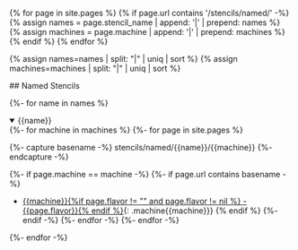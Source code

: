 
{% for page in site.pages %}
	{% if page.url contains '/stencils/named/' -%}
	  {% assign names = page.stencil_name | append: '|' | prepend: names %}
	  {% assign machines = page.machine | append: '|' | prepend: machines %}
	{% endif %}
{% endfor %}

{% assign names=names | split: "|" | uniq | sort %}
{% assign machines=machines | split: "|" | uniq | sort %}

<script src="assets/js/navigation_toggle_visibility.js"></script>

<div markdown="1" id="navigation_named">
## Named Stencils

{%- for name in names %}
<details class="name_{{name}}" markdown="1" open>
<summary>{{name}}</summary>
{%- for machine in machines %}
{%- for page in site.pages %}

{%- capture basename -%}
stencils/named/{{name}}/{{machine}}
{%- endcapture -%}

{%- if page.machine == machine -%}
{%- if page.url contains basename -%}
  - [{{machine}}{%if page.flavor != "" and page.flavor != nil %} - {{page.flavor}}{% endif %}]({{site.baseurl}}{{page.url}}){: .machine{{machine}}}
{% endif %}
{%- endif -%}
{%- endfor -%}
{%- endfor -%}
</details>
{%- endfor -%}

</div>
